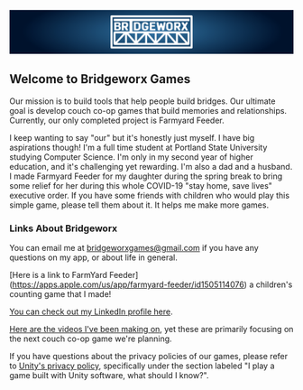 ![Bridgeworx Logo](/BridgeworxLogo.png)

## Welcome to Bridgeworx Games

Our mission is to build tools that help people build bridges. Our ultimate goal is develop couch co-op games that build memories and relationships. Currently, our only completed project is Farmyard Feeder.

I keep wanting to say "our" but it's honestly just myself. I have big aspirations though! I'm a full time student at Portland State University studying Computer Science. I'm only in my second year of higher education, and it's challenging yet rewarding. I'm also a dad and a husband. I made Farmyard Feeder for my daughter during the spring break to bring some relief for her during this whole COVID-19 "stay home, save lives" executive order. If you have some friends with children who would play this simple game, please tell them about it. It helps me make more games.

### Links About Bridgeworx

You can email me at bridgeworxgames@gmail.com if you have any questions on my app, or about life in general.

[Here is a link to FarmYard Feeder] (https://apps.apple.com/us/app/farmyard-feeder/id1505114076) a children's counting game that I made!

[You can check out my LinkedIn profile here](https://www.linkedin.com/in/william-mcintosh-7a080351/).

[Here are the videos I've been making on](https://www.youtube.com/channel/UC4FZcQOejhSe9MbgDCo7dpg/videos?view_as=subscriber), yet these are primarily focusing on the next couch co-op game we're planning.

If you have questions about the privacy policies of our games, please refer to [Unity's privacy policy](https://unity3d.com/legal/privacy-policy), specifically under the section labeled "I play a game built with Unity software, what should I know?".
